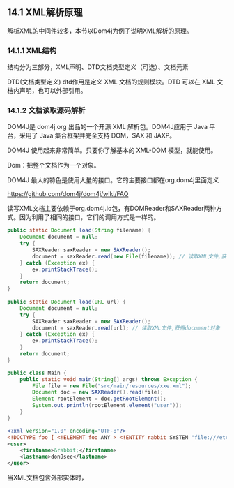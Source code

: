 ## 14.1 XML解析原理

解析XML的中间件较多，本节以Dom4j为例子说明XML解析的原理。

### 14.1.1 XML结构

结构分为三部分，XML声明、DTD文档类型定义（可选）、文档元素


DTD(文档类型定义)
dtd作用是定义 XML 文档的规则模块。DTD 可以在 XML 文档内声明，也可以外部引用。


### 14.1.2 文档读取源码解析

DOM4J是 dom4j.org 出品的一个开源 XML 解析包。DOM4J应用于 Java 平台，采用了 Java 集合框架并完全支持 DOM，SAX 和 JAXP。

DOM4J 使用起来非常简单。只要你了解基本的 XML-DOM 模型，就能使用。

Dom：把整个文档作为一个对象。

DOM4J 最大的特色是使用大量的接口。它的主要接口都在org.dom4j里面定义

https://github.com/dom4j/dom4j/wiki/FAQ

读写XML文档主要依赖于org.dom4j.io包，有DOMReader和SAXReader两种方式。因为利用了相同的接口，它们的调用方式是一样的。

```java
public static Document load(String filename) {  
    Document document = null;  
    try {  
        SAXReader saxReader = new SAXReader();  
        document = saxReader.read(new File(filename)); // 读取XML文件,获得document对象  
    } catch (Exception ex) {  
        ex.printStackTrace();  
    }  
    return document;  
}  
  
public static Document load(URL url) {  
    Document document = null;  
    try {  
        SAXReader saxReader = new SAXReader();  
        document = saxReader.read(url); // 读取XML文件,获得document对象  
    } catch (Exception ex) {  
        ex.printStackTrace();  
    }  
    return document;  
}
```

```java
public class Main {
    public static void main(String[] args) throws Exception {
        File file = new File("src/main/resources/xxe.xml");
        Document doc = new SAXReader().read(file);
        Element rootElement = doc.getRootElement();
        System.out.println(rootElement.element("user"));
    }
}
```

```xml
<?xml version="1.0" encoding="UTF-8"?>
<!DOCTYPE foo [ <!ELEMENT foo ANY > <!ENTITY rabbit SYSTEM "file:///etc/passwd" >]>
<user>
    <firstname>&rabbit;</firstname>
    <lastname>don9sec</lastname>
</user>
```

当XML文档包含外部实体时，